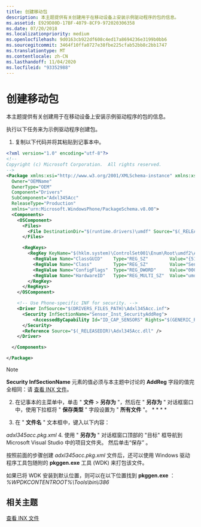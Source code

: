 ```yaml
---
title: 创建移动包
description: 本主题提供有关创建用于在移动设备上安装示例驱动程序的包的信息。
ms.assetid: E929D80D-17BF-4079-8CF9-972020306358
ms.date: 07/20/2018
ms.localizationpriority: medium
ms.openlocfilehash: 9d0163cb922df608c4ed17a8694236e3199b0bb6
ms.sourcegitcommit: 3464f10ffa0727e38fbe225cfab52bb8c2bb1747
ms.translationtype: MT
ms.contentlocale: zh-CN
ms.lasthandoff: 11/04/2020
ms.locfileid: "93352988"
---
```

# <a name="creating-a-mobile-package"></a>创建移动包

本主题提供有关创建用于在移动设备上安装示例驱动程序的包的信息。

执行以下任务来为示例驱动程序创建包。

1. 复制以下代码并将其粘贴到记事本中。

```XML
<?xml version="1.0" encoding="utf-8"?>
<!--
Copyright (c) Microsoft Corporation.  All rights reserved.
-->
<Package xmlns:xsi="http://www.w3.org/2001/XMLSchema-instance" xmlns:xsd="http://www.w3.org/2001/XMLSchema"
  Owner="OEMName"
  OwnerType="OEM"
  Component="Drivers"
  SubComponent="Adxl345Acc"
  ReleaseType="Production"
  xmlns="urn:Microsoft.WindowsPhone/PackageSchema.v8.00">
  <Components>
    <OSComponent>
      <Files>
        <File DestinationDir="$(runtime.drivers)\umdf" Source="$(_RELEASEDIR)\Adxl345Acc.dll" />
      </Files>

      <RegKeys>
        <RegKey KeyName="$(hklm.system)\ControlSet001\Enum\Root\umdf2\Adxl345Acc">
          <RegValue Name="ClassGUID"    Type="REG_SZ"        Value="{5175D334-C371-4806-B3BA-71FD53C9258D}"  />
          <RegValue Name="Class"        Type="REG_SZ"        Value="Sensor" />
          <RegValue Name="ConfigFlags"  Type="REG_DWORD"     Value="00000020"  />
          <RegValue Name="HardwareID"   Type="REG_MULTI_SZ"  Value="umdf2\Adxl345Acc"  />
        </RegKey>
      </RegKeys>
    </OSComponent>

    <!-- Use Phone-specific INF for security. -->
    <Driver InfSource="$(DRIVERS_FILES_PATH)\Adxl345Acc.inf">
      <Security InfSectionName="Sensor_Inst_SecurityAddReg">
          <AccessedByCapability Id="ID_CAP_SENSORS" Rights="$(GENERIC_READ)$(GENERIC_EXECUTE)" />
      </Security>
      <Reference Source="$(_RELEASEDIR)\Adxl345Acc.dll" />
    </Driver>

  </Components>

</Package>
```

>[!NOTE]
> **Security InfSectionName** 元素的值必须与本主题中讨论的 **AddReg** 字段的值完全相同：请 [查看 INX 文件](review-and-revise-the-inf-file.md)。

2. 在记事本的主菜单中，单击 " **文件** &gt; **另存为** "，然后在 " **另存为** " 对话框窗口中，使用下拉框将 " **保存类型** " 字段设置为 " **所有文件** "。 * * * *

3. 在 " **文件名** " 文本框中，键入以下内容：

*adxl345acc.pkg.xml*
4. 使用 " **另存为** " 对话框窗口顶部的 "目标" 框导航到 Microsoft Visual Studio 中的项目文件夹。 然后单击“保存”  。

按照前面的步骤创建 *adxl345acc.pkg.xml* 文件后，还可以使用 Windows 驱动程序工具包随附的 **pkggen.exe** 工具 (WDK) 来打包该文件。

如果已将 WDK 安装到默认位置，则可以在以下位置找到 **pkggen.exe** ： *%WPDKCONTENTROOT%\Tools\bin\i386*

## <a name="related-topics"></a>相关主题

[查看 INX 文件](review-and-revise-the-inf-file.md)